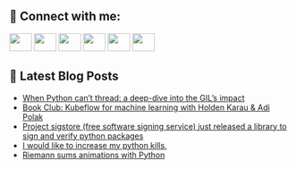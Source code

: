 ## 🔎 Connect with me:
[<img height="32" width="40" src="https://cdn.jsdelivr.net/npm/simple-icons@v5/icons/telegram.svg" />](https://t.me/bullbesh)
[<img height="32" width="40" src="https://cdn.jsdelivr.net/npm/simple-icons@v5/icons/vk.svg" />](https://vk.com/bullbesh)
[<img height="32" width="40" src="https://cdn.jsdelivr.net/npm/simple-icons@v5/icons/twitter.svg" />](https://twitter.com/bullbesh1)
[<img height="32" width="40" src="https://cdn.jsdelivr.net/npm/simple-icons@v5/icons/instagram.svg" />](https://www.instagram.com/bullbesh)
[<img height="32" width="40" src="https://cdn.jsdelivr.net/npm/simple-icons@v5/icons/reddit.svg" />](https://www.reddit.com/user/bullbesh)
[<img height="32" width="40" src="https://cdn.jsdelivr.net/npm/simple-icons@v5/icons/youtube.svg" />](https://www.youtube.com/channel/UCtfjRs6uzgq5mfm8S06WTcg)

## 📕 Latest Blog Posts
<!-- BLOG-POST-LIST:START -->
- [When Python can’t thread: a deep-dive into the GIL’s impact](https://www.reddit.com/r/Python/comments/udwq9a/when_python_cant_thread_a_deepdive_into_the_gils/)
- [Book Club: Kubeflow for machine learning with Holden Karau &amp; Adi Polak](https://www.reddit.com/r/Python/comments/udvp7y/book_club_kubeflow_for_machine_learning_with/)
- [Project sigstore &lpar;free software signing service&rpar; just released a library to sign and verify python packages](https://www.reddit.com/r/Python/comments/udvn1q/project_sigstore_free_software_signing_service/)
- [I would like to increase my python kills.](https://www.reddit.com/r/Python/comments/udujsc/i_would_like_to_increase_my_python_kills/)
- [Riemann sums animations with Python](https://www.reddit.com/r/Python/comments/udt7f3/riemann_sums_animations_with_python/)
<!-- BLOG-POST-LIST:END -->
